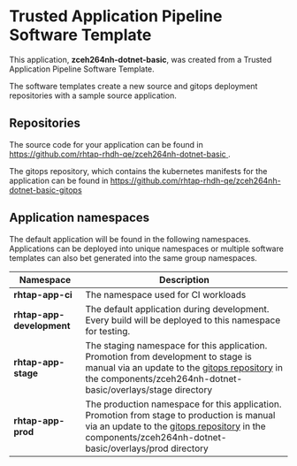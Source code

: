 # Trusted Application Pipeline Software Template

This application, **zceh264nh-dotnet-basic**, was created from a Trusted Application Pipeline Software Template.

The software templates create a new source and gitops deployment repositories with a sample source application. 

## Repositories

The source code for your application can be found in [https://github.com/rhtap-rhdh-qe/zceh264nh-dotnet-basic ](https://github.com/rhtap-rhdh-qe/zceh264nh-dotnet-basic ).
 
The gitops repository, which contains the kubernetes manifests for the application can be found in 
[https://github.com/rhtap-rhdh-qe/zceh264nh-dotnet-basic-gitops ](https://github.com/rhtap-rhdh-qe/zceh264nh-dotnet-basic-gitops ) 

## Application namespaces 

The default application will be found in the following namespaces. Applications can be deployed into unique namespaces or multiple software templates can also bet generated into the same group namespaces.  

|  Namespace   |  Description   |  
| -------- | -------- |
| **rhtap-app-ci** | The namespace used for CI workloads |
| **rhtap-app-development** | The default application during development. Every build will be deployed to this namespace for testing. |
| **rhtap-app-stage** | The staging namespace for this application. Promotion from development to stage is manual via an update to the [gitops repository](https://github.com/rhtap-rhdh-qe/zceh264nh-dotnet-basic-gitops ) in the components/zceh264nh-dotnet-basic/overlays/stage directory |
| **rhtap-app-prod** | The production namespace for this application. Promotion from stage to production is manual via an update to the [gitops repository](https://github.com/rhtap-rhdh-qe/zceh264nh-dotnet-basic-gitops ) in the components/zceh264nh-dotnet-basic/overlays/prod directory |